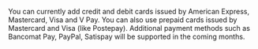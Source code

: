 You can currently add credit and debit cards issued by American Express, Mastercard, Visa and V Pay. You can also use prepaid cards issued by Mastercard and Visa (like Postepay). Additional payment methods such as Bancomat Pay, PayPal, Satispay will be supported in the coming months.
